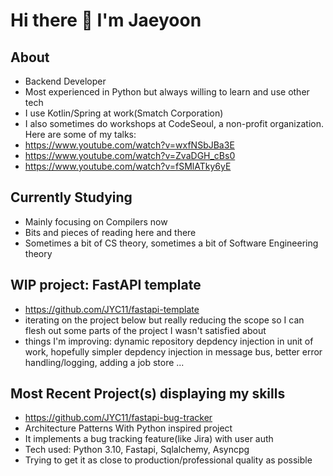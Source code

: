 # Hi there 👋 I'm Jaeyoon


## About
* Backend Developer
* Most experienced in Python but always willing to learn and use other tech
* I use Kotlin/Spring at work(Smatch Corporation)
* I also sometimes do workshops at CodeSeoul, a non-profit organization. Here are some of my talks:
* https://www.youtube.com/watch?v=wxfNSbJBa3E
* https://www.youtube.com/watch?v=ZvaDGH_cBs0
* https://www.youtube.com/watch?v=fSMlATky6yE

## Currently Studying
* Mainly focusing on Compilers now
* Bits and pieces of reading here and there
* Sometimes a bit of CS theory, sometimes a bit of Software Engineering theory

## WIP project: FastAPI template
* https://github.com/JYC11/fastapi-template
* iterating on the project below but really reducing the scope so I can flesh out some parts of the project I wasn't satisfied about
* things I'm improving: dynamic repository depdency injection in unit of work, hopefully simpler depdency injection in message bus, better error handling/logging, adding a job store ...

## Most Recent Project(s) displaying my skills
* https://github.com/JYC11/fastapi-bug-tracker
* Architecture Patterns With Python inspired project
* It implements a bug tracking feature(like Jira) with user auth
* Tech used: Python 3.10, Fastapi, Sqlalchemy, Asyncpg
* Trying to get it as close to production/professional quality as possible
